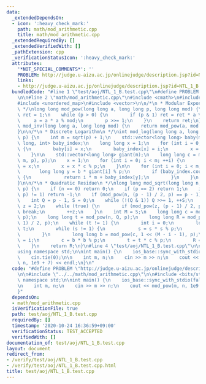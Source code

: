 ```yaml
---
data:
  _extendedDependsOn:
  - icon: ':heavy_check_mark:'
    path: math/mod_arithmetic.cpp
    title: math/mod_arithmetic.cpp
  _extendedRequiredBy: []
  _extendedVerifiedWith: []
  _pathExtension: cpp
  _verificationStatusIcon: ':heavy_check_mark:'
  attributes:
    '*NOT_SPECIAL_COMMENTS*': ''
    PROBLEM: http://judge.u-aizu.ac.jp/onlinejudge/description.jsp?id=NTL_1_B
    links:
    - http://judge.u-aizu.ac.jp/onlinejudge/description.jsp?id=NTL_1_B
  bundledCode: "#line 1 \"test/aoj/NTL_1_B.test.cpp\"\n#define PROBLEM \"http://judge.u-aizu.ac.jp/onlinejudge/description.jsp?id=NTL_1_B\"\
    \n\n#line 2 \"math/mod_arithmetic.cpp\"\n#include <cmath>\n#include <numeric>\n\
    #include <unordered_map>\n#include <vector>\n\n/*\n * Modular Exponentiation\n\
    \ */\nlong long mod_pow(long long a, long long p, long long mod) {\n    long long\
    \ ret = 1;\n    while (p > 0) {\n        if (p & 1) ret = ret * a % mod;\n   \
    \     a = a * a % mod;\n        p >>= 1;\n    }\n    return ret;\n}\n\nlong long\
    \ mod_inv(long long a, long long mod) {\n    return mod_pow(a, mod - 2, mod);\n\
    }\n\n/*\n * Discrete Logarithm\n */\nint mod_log(long long a, long long b, int\
    \ p) {\n    int m = sqrt(p) + 1;\n    std::vector<long long> baby(m);\n    std::unordered_map<long\
    \ long, int> baby_index;\n    long long x = 1;\n    for (int i = 0; i < m; ++i)\
    \ {\n        baby[i] = x;\n        baby_index[x] = i;\n        x = x * a % p;\n\
    \    }\n\n    std::vector<long long> giant(m);\n    long long c = mod_inv(mod_pow(a,\
    \ m, p), p);\n    x = 1;\n    for (int i = 0; i < m; ++i) {\n        giant[i]\
    \ = x;\n        x = x * c % p;\n    }\n\n    for (int i = 0; i < m; ++i) {\n \
    \       long long y = b * giant[i] % p;\n        if (baby_index.count(y) > 0)\
    \ {\n            return i * m + baby_index[y];\n        }\n    }\n    return -1;\n\
    }\n\n/*\n * Quadratic Residue\n */\nlong long mod_sqrt(long long n, long long\
    \ p) {\n    if (n == 0) return 0;\n    if (p == 2) return 1;\n    if (std::gcd(n,\
    \ p) != 1) return -1;\n    if (mod_pow(n, (p - 1) / 2, p) == p - 1) return -1;\n\
    \    int Q = p - 1, S = 0;\n    while (!(Q & 1)) Q >>= 1, ++S;\n    long long\
    \ z = 2;\n    while (true) {\n        if (mod_pow(z, (p - 1) / 2, p) == p - 1)\
    \ break;\n        ++z;\n    }\n    int M = S;\n    long long c = mod_pow(z, Q,\
    \ p);\n    long long t = mod_pow(n, Q, p);\n    long long R = mod_pow(n, (Q +\
    \ 1) / 2, p);\n    while (t != 1) {\n        int i = 0;\n        long long s =\
    \ t;\n        while (s != 1) {\n            s = s * s % p;\n            ++i;\n\
    \        }\n        long long b = mod_pow(c, 1 << (M - i - 1), p);\n        M\
    \ = i;\n        c = b * b % p;\n        t = t * c % p;\n        R = R * b % p;\n\
    \    }\n    return R;\n}\n#line 4 \"test/aoj/NTL_1_B.test.cpp\"\n\n#include <bits/stdc++.h>\n\
    using namespace std;\n\nint main() {\n    ios_base::sync_with_stdio(false);\n\
    \    cin.tie(0);\n\n    int m, n;\n    cin >> m >> n;\n    cout << mod_pow(m,\
    \ n, 1e9 + 7) << endl;\n}\n"
  code: "#define PROBLEM \"http://judge.u-aizu.ac.jp/onlinejudge/description.jsp?id=NTL_1_B\"\
    \n\n#include \"../../math/mod_arithmetic.cpp\"\n\n#include <bits/stdc++.h>\nusing\
    \ namespace std;\n\nint main() {\n    ios_base::sync_with_stdio(false);\n    cin.tie(0);\n\
    \n    int m, n;\n    cin >> m >> n;\n    cout << mod_pow(m, n, 1e9 + 7) << endl;\n\
    }"
  dependsOn:
  - math/mod_arithmetic.cpp
  isVerificationFile: true
  path: test/aoj/NTL_1_B.test.cpp
  requiredBy: []
  timestamp: '2020-10-24 16:36:59+09:00'
  verificationStatus: TEST_ACCEPTED
  verifiedWith: []
documentation_of: test/aoj/NTL_1_B.test.cpp
layout: document
redirect_from:
- /verify/test/aoj/NTL_1_B.test.cpp
- /verify/test/aoj/NTL_1_B.test.cpp.html
title: test/aoj/NTL_1_B.test.cpp
---
```

